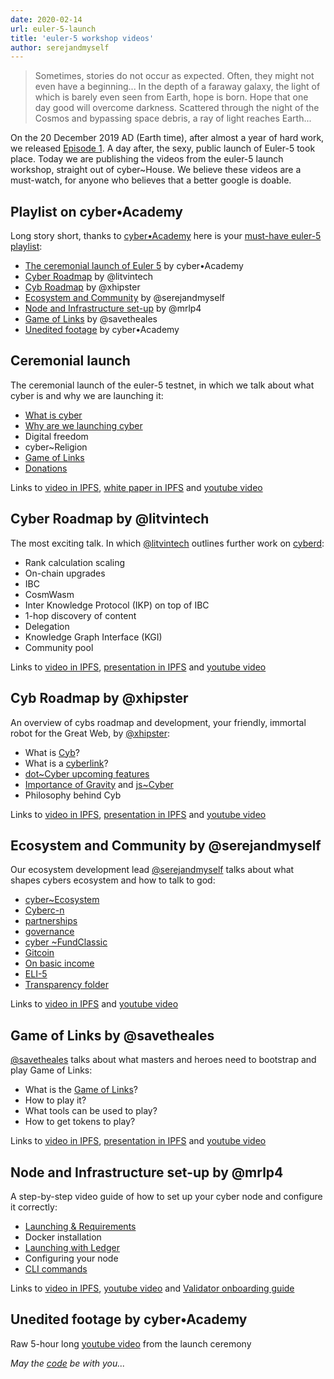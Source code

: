 ```yaml
---
date: 2020-02-14
url: euler-5-launch
title: 'euler-5 workshop videos'
author: serejandmyself
---
```


> Sometimes, stories do not occur as expected. Often, they might not even have a beginning... In the depth of a faraway galaxy, the light of which is barely even seen from Earth, hope is born. Hope that one day good will overcome darkness. Scattered through the night of the Cosmos and bypassing space debris, a ray of light reaches Earth...

On the 20 December 2019 AD (Earth time), after almost a year of hard work, we released [Episode 1](https://cybercongress.ai/euler-5-release/). A day after, the sexy, public launch of Euler-5 took place. Today we are publishing the videos from the euler-5 launch workshop, straight out of cyber~House. We believe these videos are a must-watch, for anyone who believes that a better google is doable.

## Playlist on cyber•Academy

Long story short, thanks to [cyber•Academy](https://www.youtube.com/cyberacademy) here is your [must-have euler-5 playlist](https://www.youtube.com/playlist?list=PLOcP3DXQoNUXmh7ob0Fm6p12L20zn0zbT):

- [The ceremonial launch of Euler 5](https://www.youtube.com/watch?v=RS6w6wiAag4&list=PLOcP3DXQoNUXmh7ob0Fm6p12L20zn0zbT&index=6) by cyber•Academy
- [Cyber Roadmap](https://www.youtube.com/watch?v=cyiNKco4HUk&list=PLOcP3DXQoNUXmh7ob0Fm6p12L20zn0zbT&index=2) by @litvintech
- [Cyb Roadmap](https://www.youtube.com/watch?v=rMOJ9Z_jjcc&list=PLOcP3DXQoNUXmh7ob0Fm6p12L20zn0zbT&index=4) by @xhipster
- [Ecosystem and Community](https://www.youtube.com/watch?v=BA2G3APAlUA&list=PLOcP3DXQoNUXmh7ob0Fm6p12L20zn0zbT&index=3) by @serejandmyself
- [Node and Infrastructure set-up](https://www.youtube.com/watch?v=AMUatLPfNJM&list=PLOcP3DXQoNUXmh7ob0Fm6p12L20zn0zbT&index=1) by @mrlp4
- [Game of Links](https://www.youtube.com/watch?v=mcCn_-GMO_k&list=PLOcP3DXQoNUXmh7ob0Fm6p12L20zn0zbT&index=5) by @savetheales
- [Unedited footage](https://www.youtube.com/watch?v=tpoKq-fCXhM&list=PLOcP3DXQoNUXmh7ob0Fm6p12L20zn0zbT&index=7) by cyber•Academy

## Ceremonial launch

The ceremonial launch of the euler-5 testnet, in which we talk about what cyber is and why we are launching it:

- [What is cyber](https://github.com/cybercongress/congress/blob/master/ecosystem/validators/onboarding.md#the-mission)
- [Why are we launching cyber](https://github.com/cybercongress/congress/blob/master/ecosystem/ELI-5%20FAQ.md#the-philosophy-behind-cyber)
- Digital freedom
- cyber~Religion
- [Game of Links](https://cybercongress.ai/game-of-links/)
- [Donations](https://github.com/cybercongress/congress/blob/master/ecosystem/ELI-5%20FAQ.md#what-are-the-distribution-games)

Links to [video in IPFS](https://ipfs.io/ipfs/QmVgxX3TVntSNRiQ1Kd8sE8zvEKkbEgb8PaMnA4N7w7pKS), [white paper in IPFS](https://ipfs.io/ipfs/QmPjbx76LycfzSSWMcnni6YVvV3UNhTrYzyPMuiA9UQM3x) and [youtube video](https://www.youtube.com/watch?v=RS6w6wiAag4&list=PLOcP3DXQoNUXmh7ob0Fm6p12L20zn0zbT&index=6)

## Cyber Roadmap by @litvintech

The most exciting talk. In which [@litvintech](https://github.com/litvintech) outlines further work on [cyberd](https://github.com/cybercongress/cyberd):

- Rank calculation scaling
- On-chain upgrades
- IBC
- CosmWasm
- Inter Knowledge Protocol (IKP) on top of IBC
- 1-hop discovery of content
- Delegation
- Knowledge Graph Interface (KGI)
- Community pool

Links to [video in IPFS](https://ipfs.io/ipfs/QmSRVe5PFZAaHJgwThL1zLa3qkUs9111WDdo4VPvmvMDtc), [presentation in IPFS](https://ipfs.io/ipfs/QmcMrFJV8yv1qL51mjhr28V7NYZ9idccCPCMYPuvbseF97) and [youtube video](https://www.youtube.com/watch?v=cyiNKco4HUk&list=PLOcP3DXQoNUXmh7ob0Fm6p12L20zn0zbT&index=2)

## Cyb Roadmap by @xhipster

An overview of cybs roadmap and development, your friendly, immortal robot for the Great Web, by [@xhipster](https://github.com/xhipster):

- What is [Cyb](https://github.com/cybercongress/cyb)?
- What is a [cyberlink](https://github.com/cybercongress/congress/blob/master/ecosystem/ELI-5%20FAQ.md#what-are-cyberlinks)?
- [dot~Cyber upcoming features](https://github.com/cybercongress/dot-cyber/projects?query=is%3Aopen+sort%3Aname-asc)
- [Importance of Gravity](https://github.com/cybercongress/gravity) and [js~Cyber](https://cybercongress.ai/docs/cyberd/rpc/)
- Philosophy behind Cyb

Links to [video in IPFS](https://ipfs.io/ipfs/QmQWdLA8ppSCE1YALwRCwqRpvThLgpbD1acN7netCuTGZZ), [presentation in IPFS](https://ipfs.io/ipfs/Qma1KS62j699c77RrDWq6CCfTSypB8mmLJAYZrzicTd6jj) and [youtube video](https://www.youtube.com/watch?v=rMOJ9Z_jjcc&list=PLOcP3DXQoNUXmh7ob0Fm6p12L20zn0zbT&index=4)

## Ecosystem and Community by @serejandmyself

Our ecosystem development lead [@serejandmyself](https://github.com/serejandmyself) talks about what shapes cybers ecosystem and how to talk to god:

- [cyber~Ecosystem](https://github.com/cybercongress/congress/blob/master/ecosystem/cyber~Ecosystem%20development%20paper.md)
- [Cyberc-n](https://github.com/cybercongress/congress/blob/master/ecosystem/cyber~Ecosystem%20development%20paper.md#cyberc0n)
- [partnerships](https://github.com/cybercongress/congress/blob/master/ecosystem/cyber~Ecosystem%20development%20paper.md#friendly-aliens-and-partenrships)
- [governance](https://github.com/cybercongress/congress/blob/master/ecosystem/cyber~Ecosystem%20development%20paper.md#governance-and-proposals)
- [cyber ~FundClassic](https://github.com/cybercongress/congress/blob/master/ecosystem/cyber~Ecosystem%20development%20paper.md#cyberfundclassic)
- [Gitcoin](https://gitcoin.co/cybercongress)
- [On basic income](https://github.com/cybercongress/congress/blob/master/ecosystem/usecases.md)
- [ELI-5](https://github.com/cybercongress/congress/blob/master/ecosystem/ELI-5%20FAQ.md)
- [Transparency folder](https://github.com/cybercongress/congress/tree/master/ecosystem)

Links to [video in IPFS](https://ipfs.io/ipfs/QmWDYzTXarWYy9UKC7Ro4xMCdSVseQPbmdnmTYsJ9zGTpK) and [youtube video](https://www.youtube.com/watch?v=BA2G3APAlUA&list=PLOcP3DXQoNUXmh7ob0Fm6p12L20zn0zbT&index=3)

## Game of Links by @savetheales

[@savetheales](https://github.com/SaveTheAles) talks about what masters and heroes need to bootstrap and play Game of Links:

- What is the [Game of Links](https://cybercongress.ai/game-of-links/)?
- How to play it?
- What tools can be used to play?
- How to get tokens to play?

Links to [video in IPFS](https://ipfs.io/ipfs/QmYxLd6QhrCZx4weuT4W4B8pZ365xF6Ywt1itqBBcXmYjE), [presentation in IPFS](https://ipfs.io/ipfs/QmYi7bBLiYKTycZrsGHECs9Ts3BEcwdgfrX62MQTLcP3np) and [youtube video](https://www.youtube.com/watch?v=mcCn_-GMO_k&list=PLOcP3DXQoNUXmh7ob0Fm6p12L20zn0zbT&index=5)

## Node and Infrastructure set-up by @mrlp4

A step-by-step video guide of how to set up your cyber node and configure it correctly:

- [Launching & Requirements](https://cybercongress.ai/docs/cyberd/run_validator/)
- Docker installation
- [Launching with Ledger](https://cybercongress.ai/docs/cyberd/validator_launch_with_tendermintkms_and_ledger/)
- Configuring your node
- [CLI commands](https://cybercongress.ai/docs/cyberd/ultimate-commands-guide/)

Links to [video in IPFS](https://ipfs.io/ipfs/QmdZPgzkhNfaC7cgnW8TrztSr7jwHVhp84zqajN14ydUEH), [youtube video](https://www.youtube.com/watch?v=AMUatLPfNJM&list=PLOcP3DXQoNUXmh7ob0Fm6p12L20zn0zbT&index=1) and [Validator onboarding guide](https://github.com/cybercongress/congress/blob/master/ecosystem/validators/onboarding.md)

## Unedited footage by cyber•Academy

Raw 5-hour long [youtube video](https://www.youtube.com/watch?v=tpoKq-fCXhM&list=PLOcP3DXQoNUXmh7ob0Fm6p12L20zn0zbT&index=7) from the launch ceremony

*May the [code](https://github.com/cybercongress/cyberd) be with you...*
